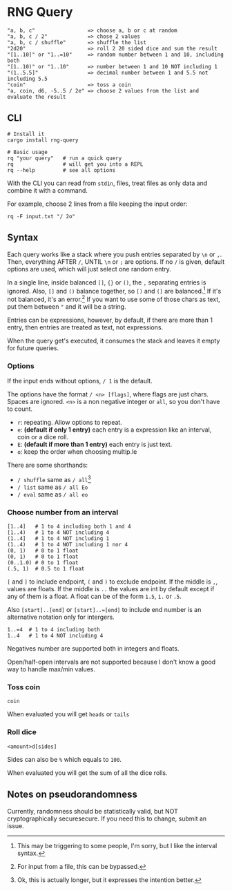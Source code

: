 # RNG Query
```
"a, b, c"                 => choose a, b or c at random
"a, b, c / 2"             => chose 2 values
"a, b, c / shuffle"       => shuffle the list
"2d20"                    => roll 2 20 sided dice and sum the result
"[1..10]" or "1..=10"     => random number between 1 and 10, including both
"[1..10)" or "1..10"      => number between 1 and 10 NOT including 1
"(1..5.5]"                => decimal number between 1 and 5.5 not including 5.5
"coin"                    => toss a coin
"a, coin, d6, -5..5 / 2e" => choose 2 values from the list and evaluate the result
```

## CLI
```
# Install it
cargo install rng-query

# Basic usage
rq "your query"   # run a quick query
rq                # will get you into a REPL
rq --help         # see all options
```

With the CLI you can read from `stdin`, files, treat files as only
data and combine it with a command.

For example, choose 2 lines from a file keeping the input order:
```
rq -F input.txt "/ 2o"
```

## Syntax
Each query works like a stack where you push entries separated by `\n` or `,`.
Then, everything AFTER `/`, UNTIL `\n` or `;` are options. If no `/` is given,
default options are used, which will just select one random entry.

In a single line, inside balanced `[]`, `{}` or `()`, the `,` separating entries
is ignored. Also, `[]` and `()` balance together, so `[)` and `(]` are
balanced.[^1] If it's not balanced, it's an error.[^2] If you want to use some
of those chars as text, put them between `"` and it will be a string.

[^1]: This may be triggering to some people, I'm sorry, but I like the interval
    syntax.
[^2]: For input from a file, this can be bypassed.

Entries can be expressions, however, by default, if there are more than 1 entry,
then entries are treated as text, not expressions.

When the query get's executed, it consumes the stack and leaves it empty for
future queries.

### Options
If the input ends without options, `/ 1` is the default.

The options have the format `/ <n> [flags]`, where flags are just chars. Spaces
are ignored. `<n>` is a non negative integer or `all`, so you don't have to
count.
- `r`: repeating. Allow options to repeat.
- `e`: **(default if only 1 entry)** each entry is a expression like an
  interval, coin or a dice roll.
- `E`: **(default if more than 1 entry)** each entry is just text.
- `o`: keep the order when choosing multip.le

There are some shorthands:
- `/ shuffle` same as `/ all`[^3]
- `/ list` same as `/ all Eo`
- `/ eval` same as `/ all eo`

[^3]: Ok, this is actually longer, but it expresses the intention better.

### Choose number from an interval
```
[1..4]   # 1 to 4 including both 1 and 4
[1..4)   # 1 to 4 NOT including 4
(1..4]   # 1 to 4 NOT including 1
(1..4)   # 1 to 4 NOT including 1 nor 4
(0, 1)   # 0 to 1 float
(0, 1)   # 0 to 1 float
(0..1.0) # 0 to 1 float
(.5, 1)  # 0.5 to 1 float
```
`[` and `]` to include endpoint, `(` and `)` to exclude endpoint. If the middle
is `,`, values are floats. If the middle is `..` the values are int by default
except if any of them is a float. A float can be of the form `1.5`, `1.` or
`.5`.

Also `[start]..[end]` or `[start]..=[end]` to include end number is an
alternative notation only for intergers.
```
1..=4  # 1 to 4 including both
1..4   # 1 to 4 NOT including 4
```

Negatives number are supported both in integers and floats.

Open/half-open intervals are not supported because I don't know a good way to
handle max/min values.

### Toss coin
```
coin
```
When evaluated you will get `heads` or `tails`

### Roll dice
```
<amount>d[sides]
```

Sides can also be `%` which equals to `100`.

When evaluated you will get the sum of all the dice rolls.

## Notes on pseudorandomness

Currently, randomness should be statistically valid, but NOT cryptographically
securesecure. If you need this to change, submit an issue.